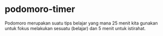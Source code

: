 # podomoro-timer
Podomoro merupakan suatu tips belajar yang mana 25 menit kita gunakan untuk fokus melakukan sesuatu (belajar) dan 5 menit untuk istirahat.

